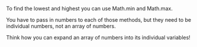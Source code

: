 To find the lowest and highest you can use Math.min and Math.max. 

You have to pass in numbers to each of those methods, but they need to be 
individual numbers, not an array of numbers. 

Think how you can expand an array of numbers into its individual variables!